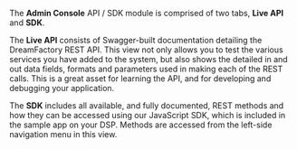 <p>The <b>Admin Console</b> API / SDK module is comprised of two tabs, <b>Live API</b> and <b>SDK</b>.</p>

<p>The <b>Live API</b> consists of Swagger-built documentation detailing the DreamFactory REST API. This view not only allows you to test the various services you have added to the system, but also shows the detailed in and out data fields, formats and parameters used in making each of the REST calls. This is a great asset for learning the API, and for developing and debugging your application.</p>

<p>The <b>SDK</b> includes all available, and fully documented, REST methods and how they can be accessed using our JavaScript SDK, which is included in the sample app on your DSP. Methods are accessed from the left-side navigation menu in this view.</p>